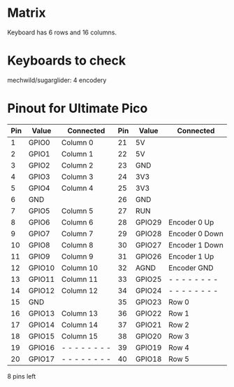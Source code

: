 # Matrix

Keyboard has 6 rows and 16 columns.


# Keyboards to check

mechwild/sugarglider: 4 encodery



# Pinout for Ultimate Pico


| Pin | Value   | Connected       | Pin | Value  | Connected       |
|  -  |    -    |      -          |  -  |   -    |        -        |
|  1  | GPIO0   | Column  0       | 21  | 5V     |                 |
|  2  | GPIO1   | Column  1       | 22  | 5V     |                 |
|  3  | GPIO2   | Column  2       | 23  | GND    |                 |
|  4  | GPIO3   | Column  3       | 24  | 3V3    |                 |
|  5  | GPIO4   | Column  4       | 25  | 3V3    |                 |
|  6  | GND     |                 | 26  | GND    |                 |
|  7  | GPIO5   | Column  5       | 27  | RUN    |                 |
|  8  | GPIO6   | Column  6       | 28  | GPIO29 | Encoder 0 Up    |
|  9  | GPIO7   | Column  7       | 29  | GPIO28 | Encoder 0 Down  |
| 10  | GPIO8   | Column  8       | 30  | GPIO27 | Encoder 1 Down  |
| 11  | GPIO9   | Column  9       | 31  | GPIO26 | Encoder 1 Up    |
| 12  | GPIO10  | Column 10       | 32  | AGND   | Encoder GND     |
| 13  | GPIO11  | Column 11       | 33  | GPIO25 | - - - - - - - - |
| 14  | GPIO12  | Column 12       | 34  | GPIO24 | - - - - - - - - |
| 15  | GND     |                 | 35  | GPIO23 | Row 0           |
| 16  | GPIO13  | Column 13       | 36  | GPIO22 | Row 1           |
| 17  | GPIO14  | Column 14       | 37  | GPIO21 | Row 2           |
| 18  | GPIO15  | Column 15       | 38  | GPIO20 | Row 3           |
| 19  | GPIO16  | - - - - - - - - | 39  | GPIO19 | Row 4           |
| 20  | GPIO17  | - - - - - - - - | 40  | GPIO18 | Row 5           |

8 pins left
